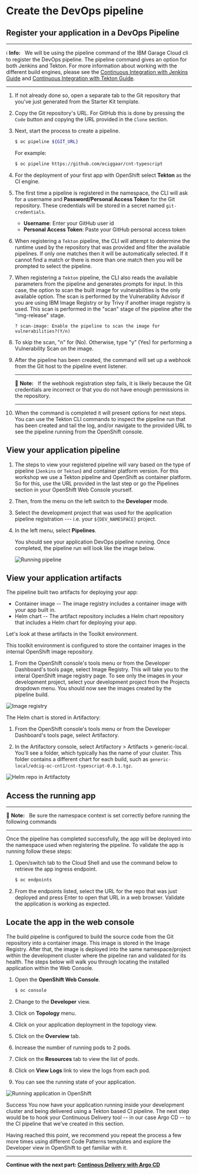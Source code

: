 # Create the DevOps pipeline

## Register your application in a DevOps Pipeline

---
:information_source: **Info:** &nbsp; We will be using the pipeline command of the IBM Garage Cloud cli to register the DevOps pipeline. The pipeline command gives an option for both Jenkins and Tekton. For more information about working with the different build engines, please see the [Continuous Integration with Jenkins Guide](https://cloudnativetoolkit.dev/tools/jenkins) and [Continuous Integration with Tekton Guide](https://cloudnativetoolkit.dev/tools/tekton).

---

1. If not already done so, open a separate tab to the Git repository that you've just generated from the Starter Kit template.

2. Copy the Git repository's URL. For GitHub this is done by pressing the `Code` button and copying the URL provided in the `Clone` section.

3. Next, start the process to create a pipeline.

    ```bash
    $ oc pipeline ${GIT_URL}
    ```

    For example:

    ```bash
    $ oc pipeline https://github.com/eciggaar/cnt-typescript
    ```

4. For the deployment of your first app with OpenShift select **Tekton** as the CI engine.

5. The first time a pipeline is registered in the namespace, the CLI will ask for a username and **Password/Personal Access Token** for the Git repository. These credentials will be stored in a secret named `git-credentials`. 

    * **Username**: Enter your GitHub user id
    * **Personal Access Token**: Paste your GitHub personal access token

6. When registering a `Tekton` pipeline, the CLI will attempt to determine the runtime used by the repository that was provided and filter the available pipelines. If only one matches then it will be automatically selected. If it cannot find a match or there is more than one match then you will be prompted to select the pipeline.

7. When registering a `Tekton` pipeline, the CLI also reads the available parameters from the pipeline and generates prompts for input. In this case, the option to scan the built image for vulnerabilities is the only available option. The scan is performed by the Vulnerability Advisor if you are using IBM Image Registry or by Trivy if another image registry is used. This scan is performed in the "scan" stage of the pipeline after the "img-release" stage.

    ```
    ? scan-image: Enable the pipeline to scan the image for vulnerabilities?(Y/n)
    ```

8. To skip the scan, "n" for (No). Otherwise, type "y" (Yes) for performing a Vulnerability Scan on the image.

9. After the pipeline has been created, the command will set up a webhook from the Git host to the pipeline event listener.

    ---
    :pencil: **Note:** &nbsp; If the webhook registration step fails, it is likely because the Git credentials are incorrect or that you do not have enough permissions in the repository.

    ---

10. When the command is completed it will present options for next steps. You can use the Tekton CLI commands to inspect the pipeline run that has been created and tail the log, and/or navigate to the provided URL to see the pipeline running from the OpenShift console.

## View your application pipeline

1. The steps to view your registered pipeline will vary based on the type of pipeline (`Jenkins` or `Tekton`) and container platform version. For this workshop we use a Tekton pipeline and OpenShift as container platform. So for this, use the URL provided in the last step or go the Pipelines section in your OpenShift Web Console yourself.

2. Then, from the menu on the left switch to the **Developer** mode.

3. Select the development project that was used for the application pipeline registration --- i.e. your `${DEV_NAMESPACE}` project.

4. In the left menu, select **Pipelines**.

    You should see your application DevOps pipeline running. Once completed, the pipeline run will look like the image below.

    ![Running pipeline](images/running-pipeline.png)


## View your application artifacts

The pipeline built two artifacts for deploying your app:

* Container image -- The image registry includes a container image with your app built in.
* Helm chart -- The artifact repository includes a Helm chart repository that includes a Helm chart for deploying your app.

Let's look at these artifacts in the Toolkit environment.

This toolkit environment is configured to store the container images in the internal OpenShift image repository.

1. From the OpenShift console's tools menu or from the Developer Dashboard's tools page, select Image Registry. This will take you to the interal OpenShift image registry page. To see only the images in your development project, select your development project from the Projects dropdown menu. You should now see the images created by the pipeline build.

  ![Image registry](images/image-registry.png)

  The Helm chart is stored in Artifactory:

1. From the OpenShift console's tools menu or from the Developer Dashboard's tools page, select Artifactory.

2. In the Artifactory console, select Artifactory > Artifacts > generic-local. You'll see a folder, which typically has the name of your cluster. This folder contains a different chart for each build, such as `generic-local/edcig-oc-cnt1/cnt-typescript-0.0.1.tgz`.

  ![Helm repo in Artifactoty](images/artifactory.png)

## Access the running app

---
:pencil: **Note:** &nbsp; Be sure the namespace context is set correctly before running the following commands

---

Once the pipeline has completed successfully, the app will be deployed into the namespace used when registering the pipeline. To validate the app is running follow these steps:

1. Open/switch tab to the Cloud Shell and use the command below to retrieve the app ingress endpoint.

    ```bash
    $ oc endpoints
    ```

2. From the endpoints listed, select the URL for the repo that was just deployed and press Enter to open that URL in a web browser. Validate the application is working as expected.

## Locate the app in the web console

The build pipeline is configured to build the source code from the Git repository into a container image. This image is stored in the Image Registry. After that, the image is deployed into the same namespace/project within the development cluster where the pipeline ran and validated for its health. The steps below will walk you through locating the installed application within the Web Console.

1. Open the **OpenShift Web Console**.

    ```bash
    $ oc console
    ```

2. Change to the **Developer** view.

3. Click on **Topology** menu.

4. Click on your application deployment in the topology view.

5. Click on the **Overview** tab.

6. Increase the number of running pods to 2 pods.

7. Click on the **Resources** tab to view the list of pods.

8. Click on **View Logs** link to view the logs from each pod.

9. You can see the running state of your application.

  ![Running application in OpenShift](images/running-app-in-oc.png)


Success
You now have your application running inside your development cluster and being delivered using a Tekton based CI pipeline. The next step would be to hook your Continuous Delivery tool -- in our case Argo CD -- to the CI pipeline that we've created in this section.

Having reached this point, we recommend you repeat the process a few more times using different Code Patterns templates and explore the Developer view in OpenShift to get familiar with it.

---

__Continue with the next part: [Continous Delivery with Argo CD](4-ContinousDelivery.md)__
